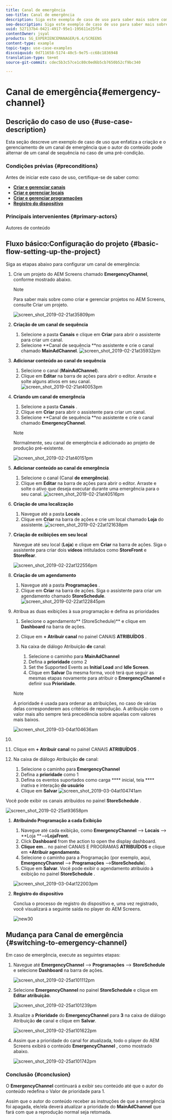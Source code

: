 ```yaml
---
title: Canal de emergência
seo-title: Canal de emergência
description: Siga este exemplo de caso de uso para saber mais sobre como criar e gerenciar um canal de emergência que o autor do conteúdo pode alternar de um canal de sequência no caso de uma pré-condição.
seo-description: Siga este exemplo de caso de uso para saber mais sobre como criar e gerenciar um canal de emergência que o autor do conteúdo pode alternar de um canal de sequência no caso de uma pré-condição.
uuid: 527137b4-0421-4917-95e1-195611e25f54
contentOwner: jsyal
products: SG_EXPERIENCEMANAGER/6.4/SCREENS
content-type: example
topic-tags: use-case-examples
discoiquuid: 0d711658-5174-40c5-9e75-cc68c1836948
translation-type: tm+mt
source-git-commit: cdec5b3c57ce1c80c0ed6b5cb7650b52cf9bc340

---
```



# Canal de emergência{#emergency-channel}

## Descrição do caso de uso {#use-case-description}

Esta seção descreve um exemplo de caso de uso que enfatiza a criação e o gerenciamento de um canal de emergência que o autor do conteúdo pode alternar de um canal de sequência no caso de uma pré-condição.

### Condições prévias {#preconditions}

Antes de iniciar este caso de uso, certifique-se de saber como:

* **[Criar e gerenciar canais](/help/screens/managing-channels.md)**
* **[Criar e gerenciar locais](/help/screens/managing-locations.md)**
* **[Criar e gerenciar programações](/help/screens/managing-schedules.md)**
* **[Registro do dispositivo](/help/screens/device-registration.md)**

### Principais intervenientes {#primary-actors}

Autores de conteúdo

## Fluxo básico:Configuração do projeto {#basic-flow-setting-up-the-project}

Siga as etapas abaixo para configurar um canal de emergência:

1. Crie um projeto do AEM Screens chamado **EmergencyChannel**, conforme mostrado abaixo.

   >[!NOTE]
   >
   >Para saber mais sobre como criar e gerenciar projetos no AEM Screens, consulte Criar um projeto.

   ![screen_shot_2019-02-21at35809pm](assets/screen_shot_2019-02-21at35809pm.png)

1. **Criação de um canal de sequência**

   1. Selecione a pasta **Canais** e clique em **Criar** para abrir o assistente para criar um canal.
   1. Selecione **Canal de sequência **no assistente e crie o canal chamado **MainAdChannel**.
   ![screen_shot_2019-02-21at35932pm](assets/screen_shot_2019-02-21at35932pm.png)

1. **Adicionar conteúdo ao canal de sequência**

   1. Selecione o canal (**MainAdChannel**).
   1. Clique em **Editar** na barra de ações para abrir o editor. Arraste e solte alguns ativos em seu canal.
   ![screen_shot_2019-02-21at40053pm](assets/screen_shot_2019-02-21at40053pm.png)

1. **Criando um canal de emergência**

   1. Selecione a pasta **Canais** .
   1. Clique em **Criar** para abrir o assistente para criar um canal.
   1. Selecione **Canal de sequência **no assistente e crie o canal chamado **EmergencyChannel**.
   >[!NOTE]
   >
   >Normalmente, seu canal de emergência é adicionado ao projeto de produção pré-existente.

   ![screen_shot_2019-02-21at40151pm](assets/screen_shot_2019-02-21at40151pm.png)

1. **Adicionar conteúdo ao canal de emergência**

   1. Selecione o canal (Canal **de emergência)**.
   1. Clique em **Editar** na barra de ações para abrir o editor. Arraste e solte o ativo que deseja executar durante uma emergência para o seu canal.
   ![screen_shot_2019-02-21at40516pm](assets/screen_shot_2019-02-21at40516pm.png)

1. **Criação de uma localização**

   1. Navegue até a pasta **Locais** .
   1. Clique em **Criar** na barra de ações e crie um local chamado **Loja** do assistente.
   ![screen_shot_2019-02-22at121638pm](assets/screen_shot_2019-02-22at121638pm.png)

1. **Criação de exibições em seu local**

   Navegue até seu local (**Loja**) e clique em **Criar** na barra de ações. Siga o assistente para criar dois **vídeos** intitulados como **StoreFront** e **StoreRear**.

   ![screen_shot_2019-02-22at122556pm](assets/screen_shot_2019-02-22at122556pm.png)

1. **Criação de um agendamento**

   1. Navegue até a pasta **Programações** .
   1. Clique em **Criar** na barra de ações. Siga o assistente para criar um agendamento chamado **StoreSchedule**.
   ![screen_shot_2019-02-22at122845pm](assets/screen_shot_2019-02-22at122845pm.png)

1. Atribua as duas exibições à sua programação e defina as prioridades

   1. Selecione o agendamento** (StoreSchedule)** e clique em **Dashboard** na barra de ações.
   1. Clique em **+ Atribuir canal** no painel CANAIS **ATRIBUÍDOS** .
   1. Na caixa de diálogo Atribuição **de** canal:

      1. Selecione o caminho para **MainAdChannel**
      1. Defina a **prioridade** como 2
      1. Set the Supported Events as **Initial Load** and **Idle Screen**.
      1. Clique em **Salvar**
      Da mesma forma, você terá que seguir as mesmas etapas novamente para atribuir o **EmergencyChannel** e definir sua **Prioridade**.
   >[!NOTE]
   >
   >A prioridade é usada para ordenar as atribuições, no caso de várias delas corresponderem aos critérios de reprodução. A atribuição com o valor mais alto sempre terá precedência sobre aquelas com valores mais baixos.

   ![screen_shot_2019-03-04at104636am](assets/screen_shot_2019-03-04at104636am.png)

1. 

   1. Clique em **+ Atribuir canal** no painel CANAIS **ATRIBUÍDOS** .
   1. Na caixa de diálogo Atribuição **de** canal:

      1. Selecione o caminho para **EmergencyChannel**
      1. Defina a **prioridade** como 1
      1. Defina os eventos suportados como carga **** inicial, tela **** inativa e interação **do usuário**
      1. Clique em **Salvar**
   ![screen_shot_2019-03-04at104741am](assets/screen_shot_2019-03-04at104741am.png)

   Você pode exibir os canais atribuídos no painel **StoreSchedule** .

   ![screen_shot_2019-02-25at93658pm](assets/screen_shot_2019-02-25at93658pm.png)

1. **Atribuindo Programação a cada Exibição**

   1. Navegue até cada exibição, como **EmergencyChannel** —> **Locais** —> **Loja **—>**LojaFront**.
   1. Click **Dashboard** from the action to open the display dashboard.
   1. **Clique em**... no painel CANAIS E PROGRAMAS **ATRIBUÍDOS** e clique em **+Atribuir agendamento**.
   1. Selecione o caminho para a Programação (por exemplo, aqui, **EmergencyChannel** —> **Programações** —>**StoreSchedule**).
   1. Clique em **Salvar**.
   Você pode exibir o agendamento atribuído à exibição no painel **StoreSchedule** .

   ![screen_shot_2019-03-04at122003pm](assets/screen_shot_2019-03-04at122003pm.png)

1. **Registro do dispositivo**

   Conclua o processo de registro do dispositivo e, uma vez registrado, você visualizará a seguinte saída no player do AEM Screens.

   ![new30](assets/new30.gif)

## Mudança para Canal de emergência {#switching-to-emergency-channel}

Em caso de emergência, execute as seguintes etapas:

1. Navegue até **EmergencyChannel** —> **Programações** —> **StoreSchedule** e selecione **Dashboard** na barra de ações.

   ![screen_shot_2019-02-25at101112pm](assets/screen_shot_2019-02-25at101112pm.png)

1. Selecione **EmergencyChannel** no painel **StoreSchedule** e clique em **Editar atribuição**.

   ![screen_shot_2019-02-25at101239pm](assets/screen_shot_2019-02-25at101239pm.png)

1. Atualize a **Prioridade** do **EmergencyChannel** para **3** na caixa de diálogo Atribuição **de** canal e clique em **Salvar**.

   ![screen_shot_2019-02-25at101622pm](assets/screen_shot_2019-02-25at101622pm.png)

1. Assim que a prioridade do canal for atualizada, todo o player do AEM Screens exibirá o conteúdo **EmergencyChannel** , como mostrado abaixo.

   ![screen_shot_2019-02-25at101742pm](assets/screen_shot_2019-02-25at101742pm.png)

### Conclusão {#conclusion}

O **EmergencyChannel** continuará a exibir seu conteúdo até que o autor do conteúdo redefina o Valor de prioridade para 1.

Assim que o autor do conteúdo receber as instruções de que a emergência foi apagada, ele/ela deverá atualizar a prioridade do **MainAdChannel** que fará com que a reprodução normal seja retomada.
